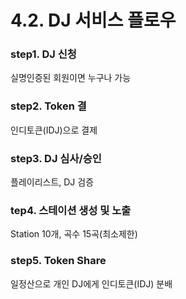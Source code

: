 # 4.2. DJ 서비스 플로우

### step1. DJ 신청

실명인증된 회원이면 누구나 가능

### step2. Token 결

인디토큰(IDJ)으로 결제

### step3. DJ 심사/승인

플레이리스트, DJ 검증

### tep4. 스테이션 생성 및 노출

Station 10개, 곡수 15곡(최소제한)

### step5. Token Share

일정산으로 개인 DJ에게 인디토큰(IDJ) 분배&#x20;

###
